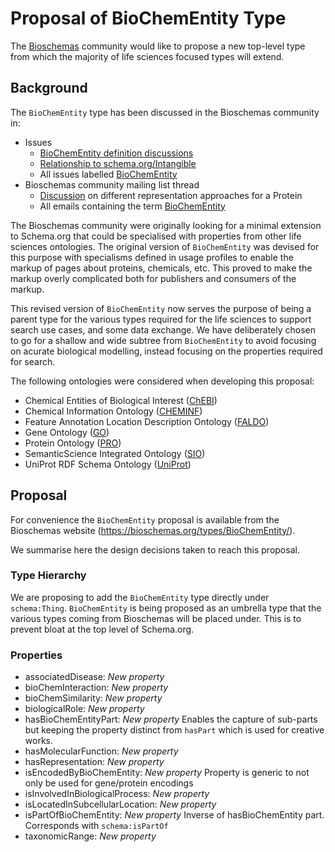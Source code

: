 # Proposal of BioChemEntity Type

The [Bioschemas](https://bioschemas.org) community would like to propose a new top-level type from which the majority of life sciences focused types will extend.

## Background

The `BioChemEntity` type has been discussed in the Bioschemas community in:

- Issues
  - [BioChemEntity definition discussions](https://github.com/BioSchemas/specifications/issues/215)
  - [Relationship to schema.org/Intangible](https://github.com/BioSchemas/specifications/issues/226)
  - All issues labelled [BioChemEntity](https://github.com/BioSchemas/specifications/issues?utf8=✓&q=label:"type:+BioChemEntity")
- Bioschemas community mailing list thread
  - [Discussion](https://lists.w3.org/Archives/Public/public-bioschemas/2017Nov/0001.html) on different representation approaches for a Protein
  - All emails containing the term [BioChemEntity](https://www.w3.org/Search/Mail/Public/advanced_search?keywords=&hdr-1-name=subject&hdr-1-query=biochementity&hdr-2-name=from&hdr-2-query=&hdr-3-name=message-id&hdr-3-query=&period_month=&period_year=&index-grp=Public__FULL&index-type=t&type-index=public-bioschemas&resultsperpage=20&sortby=date-asc)

The Bioschemas community were originally looking for a minimal extension to Schema.org that could be specialised with properties from other life sciences ontologies. The original version of `BioChemEntity` was devised for this purpose with specialisms defined in usage profiles to enable the markup of pages about proteins, chemicals, etc. This proved to make the markup overly complicated both for publishers and consumers of the markup.

This revised version of `BioChemEntity` now serves the purpose of being a parent type for the various types required for the life sciences to support search use cases, and some data exchange. We have deliberately chosen to go for a shallow and wide subtree from `BioChemEntity` to avoid focusing on acurate biological modelling, instead focusing on the properties required for search.

The following ontologies were considered when developing this proposal:

- Chemical Entities of Biological Interest ([ChEBI](https://www.ebi.ac.uk/chebi/))
- Chemical Information Ontology ([CHEMINF](http://semanticchemistry.github.io/semanticchemistry/)) 
- Feature Annotation Location Description Ontology ([FALDO](https://github.com/OBF/FALDO))
- Gene Ontology ([GO](http://geneontology.org/))
- Protein Ontology ([PRO](https://proconsortium.org/))
- SemanticScience Integrated Ontology ([SIO](http://sio.semanticscience.org/))
- UniProt RDF Schema Ontology ([UniProt](https://www.uniprot.org/core/))

## Proposal

For convenience the `BioChemEntity` proposal is available from the Bioschemas website (https://bioschemas.org/types/BioChemEntity/).

We summarise here the design decisions taken to reach this proposal.

### Type Hierarchy

We are proposing to add the `BioChemEntity` type directly under `schema:Thing`. `BioChemEntity` is being proposed as an umbrella type that the various types coming from Bioschemas will be placed under. This is to prevent bloat at the top level of Schema.org. 

### Properties

- associatedDisease: *New property*
- bioChemInteraction: *New property*
- bioChemSimilarity: *New property*
- biologicalRole: *New property*
- hasBioChemEntityPart: *New property*
Enables the capture of sub-parts but keeping the property distinct from `hasPart` which is used for creative works.
- hasMolecularFunction: *New property*
- hasRepresentation: *New property*
- isEncodedByBioChemEntity: *New property*
Property is generic to not only be used for gene/protein encodings
- isInvolvedInBiologicalProcess: *New property*
- isLocatedInSubcellularLocation: *New property*
- isPartOfBioChemEntity: *New property*
Inverse of hasBioChemEntity part. Corresponds with `schema:isPartOf`
- taxonomicRange: *New property*

